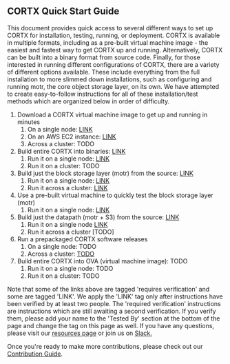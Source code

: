  ## CORTX Quick Start Guide
 
This document provides quick access to several different ways to set up CORTX for installation, testing, running, or deployment. CORTX is available in multiple formats, including as a pre-built virtual machine image - the easiest and fastest way to get CORTX up and running. Alternatively, CORTX can be built into a binary format from source code.  Finally, for those interested in running different configurations of CORTX, there are a variety of different options available. These include everything from the full installation to more slimmed down installations, such as configuring and running motr, the core object storage layer, on its own.  We have attempted to create easy-to-follow instructions for all of these installation/test methods which are organized below in order of difficulty.
 
 1. Download a CORTX virtual machine image to get up and running in minutes
    1. On a single node: [LINK](doc/ova/1.0.4/CORTX_on_Open_Virtual_Appliance.rst)
    1. On an AWS EC2 instance: [LINK](doc/integrations/AWS_EC2.md)
    1. Across a cluster: TODO
1. Build entire CORTX into binaries: [LINK](doc/community-build/Building-CORTX-From-Source-for-SingleNode.md)
    1. Run it on a single node: [LINK](doc/community-build/ProvisionReleaseBuild.md)
    1. Run it on a cluster: TODO
1. Build just the block storage layer (motr) from the source: [LINK](https://github.com/Seagate/cortx-motr/blob/main/doc/Quick-Start-Guide.rst)
    1. Run it on a single node: [LINK](https://github.com/Seagate/cortx-motr/blob/main/doc/Quick-Start-Guide.rst)
    1. Run it across a cluster: [LINK](https://github.com/Seagate/cortx-motr/wiki/Build-Motr-from-Source-in-a-Cluster)
1. Use a pre-built virtual machine to quickly test the block storage layer (motr)
    1. Run it on a single node: [LINK](https://github.com/Seagate/cortx-motr/releases/tag/ova-centos79)
3. Build just the datapath (motr + S3) from the source: [LINK](https://github.com/Seagate/cortx-s3server/blob/main/docs/CORTX-S3%20Server%20Quick%20Start%20Guide.md)
    1. Run it on a single node [LINK](https://github.com/Seagate/cortx-s3server/blob/main/docs/CORTX-S3%20Server%20Quick%20Start%20Guide.md)
    1. Run it across a cluster [TODO]
4. Run a prepackaged CORTX software releases
    1. On a single node: TODO
    1. Across a cluster: [TODO](doc/scaleout/README.rst)
5. Build entire CORTX into OVA (virtual machine image): TODO
    1. Run it on a single node: TODO 
    1. Run it on a cluster: TODO

Note that some of the links above are tagged 'requires verification' and some are tagged 'LINK'.  We apply the 'LINK' tag only after instructions have been verified by at least two people.  The 'required verification' instructions are instructions which are still awaiting a second verification.  If you verify them, please add your name to the 'Tested By' section at the bottom of the page and change the tag on this page as well. If you have any questions, please visit our [resources page](https://github.com/Seagate/cortx/blob/main/SUPPORT.md) or join us on [Slack.](https://cortx.link/slack_invite)
    
Once you're ready to make more contributions, please check out our [Contribution Guide](CONTRIBUTING.md).


